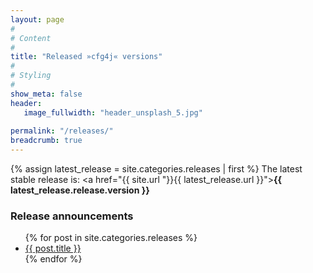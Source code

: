 ```yaml
---
layout: page
#
# Content
#
title: "Released »cfg4j« versions"
#
# Styling
#
show_meta: false
header:
   image_fullwidth: "header_unsplash_5.jpg"
   
permalink: "/releases/"
breadcrumb: true
---
```


{% assign latest_release = site.categories.releases | first %}
The latest stable release is: <a href="{{ site.url "}}{{ latest_release.url }}"><b>{{ latest_release.release.version }}</b></a>

<h3>Release announcements</h3>
<ul>
    {% for post in site.categories.releases %}
    <li><a href="{{ site.url }}{{ post.url }}">{{ post.title }}</a></li>
    {% endfor %}
</ul>